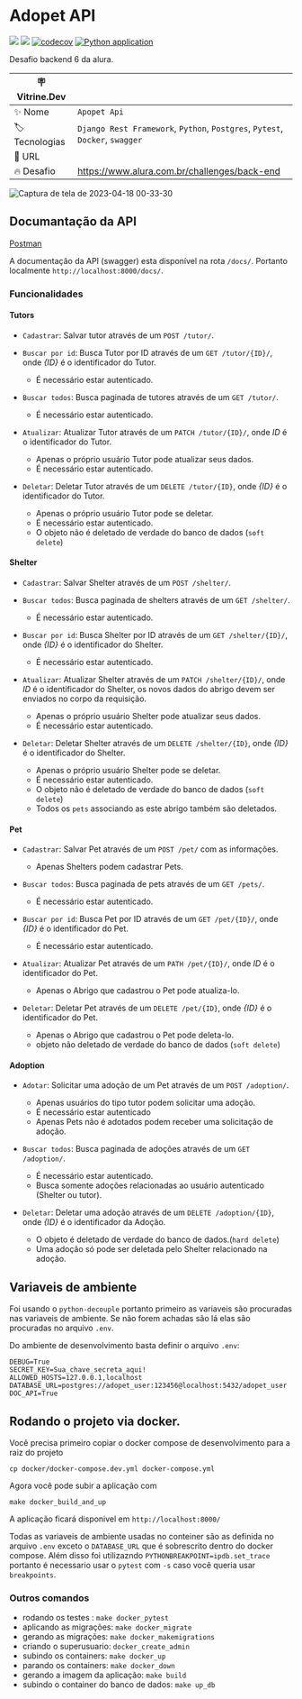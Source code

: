 # Adopet API

![](https://img.shields.io/github/last-commit/HenriqueCCdA/adopet-api?style=plasti&ccolor=blue)
![](https://img.shields.io/badge/Autor-Henrique%20C%20C%20de%20Andrade-blue)
[![codecov](https://codecov.io/gh/HenriqueCCdA/adopet-api/branch/main/graph/badge.svg?token=ciUVhvgHSW)](https://codecov.io/gh/HenriqueCCdA/adopet-api)
[![Python application](https://github.com/HenriqueCCdA/adopet-api/actions/workflows/CI.yml/badge.svg?branch=main)](https://github.com/HenriqueCCdA/adopet-api/actions/workflows/CI.yml)

Desafio backend 6 da alura.

| :placard: Vitrine.Dev |     |
| -------------  | --- |
| :sparkles: Nome        | `Apopet Api`
| :label: Tecnologias | `Django Rest Framework`, `Python`, `Postgres`, `Pytest`, `Docker`, `swagger`
| :rocket: URL         |
| :fire: Desafio     | https://www.alura.com.br/challenges/back-end

![Captura de tela de 2023-04-18 00-33-30](https://user-images.githubusercontent.com/37959973/232665132-9077c415-d738-4ea0-ad1c-f519740a962e.png?text=imagem_do_projeto#vitrinedev)


## Documantação da API

[Postman](https://documenter.getpostman.com/view/18852890/2s93RRvsgF)

A documentação da API (swagger) esta disponível na rota `/docs/`. Portanto localmente `http://localhost:8000/docs/`.

### Funcionalidades

#### Tutors

- `Cadastrar`: Salvar tutor através de um `POST /tutor/`.

- `Buscar por id`: Busca Tutor por ID através de um `GET /tutor/{ID}/`, onde *{ID}* é o identificador do Tutor.
  - É necessário estar autenticado.

- `Buscar todos`: Busca paginada de tutores através de um `GET /tutor/`.
  - É necessário estar autenticado.

- `Atualizar`: Atualizar Tutor através de um `PATCH /tutor/{ID}/`, onde *ID* é o identificador do Tutor.
  - Apenas o próprio usuário Tutor pode atualizar seus dados.
  - É necessário estar autenticado.

- `Deletar`: Deletar Tutor através de um `DELETE /tutor/{ID}`, onde *{ID}* é o identificador do Tutor.
  - Apenas o próprio usuário Tutor pode se deletar.
  - É necessário estar autenticado.
  - O objeto não é deletado de verdade do banco de dados (`soft delete`)

#### Shelter

- `Cadastrar`: Salvar Shelter através de um `POST /shelter/`.

- `Buscar todos`: Busca paginada de shelters através de um `GET /shelter/`.
  - É necessário estar autenticado.

- `Buscar por id`: Busca Shelter por ID através de um `GET /shelter/{ID}/`, onde *{ID}* é o identificador do Shelter.
  - É necessário estar autenticado.

- `Atualizar`: Atualizar Shelter através de um `PATCH /shelter/{ID}/`, onde *ID* é o identificador do Shelter,
  os novos dados do abrigo devem ser enviados no corpo da requisição.
  - Apenas o próprio usuário Shelter pode atualizar seus dados.
  - É necessário estar autenticado.

- `Deletar`: Deletar Shelter através de um `DELETE /shelter/{ID}`, onde *{ID}* é o identificador do Shelter.
  - Apenas o próprio usuário Shelter pode se deletar.
  - É necessário estar autenticado.
  - O objeto não é deletado de verdade do banco de dados (`soft delete`)
  - Todos os `pets` associando as este abrigo também são deletados.

#### Pet
- `Cadastrar`: Salvar Pet através de um `POST /pet/` com as informações.
  - Apenas Shelters podem cadastrar Pets.

- `Buscar todos`: Busca paginada de pets através de um `GET /pets/`.
  - É necessário estar autenticado.

- `Buscar por id`: Busca Pet por ID através de um `GET /pet/{ID}/`, onde *{ID}* é o identificador do Pet.
  - É necessário estar autenticado.

- `Atualizar`: Atualizar Pet através de um `PATH /pet/{ID}/`, onde *ID* é o identificador do Pet.
  - Apenas o Abrigo que cadastrou o Pet pode atualiza-lo.

- `Deletar`: Deletar Pet através de um `DELETE /pet/{ID}`, onde *{ID}* é o identificador do Pet.
  - Apenas o Abrigo que cadastrou o Pet pode deleta-lo.
  - objeto não deletado de verdade do banco de dados (`soft delete`)
  <!-- - Pet relacionado a uma Adoption não pode ser deletado. -->

#### Adoption
- `Adotar`: Solicitar uma adoção de um Pet através de um `POST /adoption/`.
  - Apenas usuários do tipo tutor podem solicitar uma adoção.
  - É necessário estar autenticado
  - Apenas Pets não é adotados podem receber uma solicitação de adoção.

- `Buscar todos`: Busca paginada de adoções através de um `GET /adoption/`.
  - É necessário estar autenticado.
   - Busca somente adoções relacionadas ao usuário autenticado (Shelter ou tutor).

- `Deletar`: Deletar uma adoção através de um `DELETE /adoption/{ID}`, onde *{ID}* é o identificador da Adoção.
  - O objeto é deletado de verdade do banco de dados.(`hard delete`)
  - Uma adoção só pode ser deletada pelo Shelter relacionado na adoção.


## Variaveis de ambiente

Foi usando o `python-decouple` portanto primeiro as variaveis são procuradas nas variaveis de ambiente. Se não forem achadas são lá elas são procuradas no arquivo `.env`.

Do ambiente de desenvolvimento basta definir o arquivo `.env`:

```
DEBUG=True
SECRET_KEY=Sua_chave_secreta_aqui!
ALLOWED_HOSTS=127.0.0.1,localhost
DATABASE_URL=postgres://adopet_user:123456@localhost:5432/adopet_user
DOC_API=True
```

## Rodando o projeto via docker.

Você precisa primeiro copiar o docker compose de desenvolvimento para a raiz do projeto

```console
cp docker/docker-compose.dev.yml docker-compose.yml
```

Agora você pode subir a aplicação com

```console
make docker_build_and_up
```

A aplicação ficará disponivel em `http://localhost:8000/`

Todas as variaveis de ambiente usadas no conteiner são as definida no arquivo `.env` exceto o `DATABASE_URL` que é sobrescrito dentro do docker compose. Além disso foi utilizazndo `PYTHONBREAKPOINT=ipdb.set_trace` portanto é necessario usar o `pytest` com `-s` caso você queria usar `breakpoints`.

### Outros comandos

* rodando os testes : `make docker_pytest`
* aplicando as migrações: `make docker_migrate`
* gerando as migrações: `make docker_makemigrations`
* criando o superusuario: `docker_create_admin`
* subindo os containers: `make docker_up`
* parando os containers: `make docker_down`
* gerando a imagem da aplicação: `make build`
* subindo o container do banco de dados: `make up_db`
